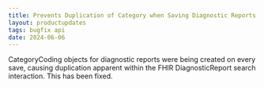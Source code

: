 ```yaml
---
title: Prevents Duplication of Category when Saving Diagnostic Reports
layout: productupdates
tags: bugfix api
date: 2024-06-06
---
```


CategoryCoding objects for diagnostic reports were being created on every save, causing duplication apparent within the FHIR DiagnosticReport search interaction. This has been fixed. 